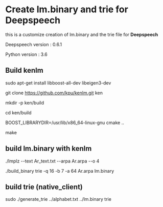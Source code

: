 # Create lm.binary and trie for Deepspeech

this is a customize creation of lm.binary and the trie file for  **Deepspeech**

Deepspeech version : 0.6.1

Python version :  3.6

## Build kenlm
sudo apt-get install libboost-all-dev libeigen3-dev

git clone https://github.com/kpu/kenlm.git ken

mkdir -p ken/build

cd ken/build

BOOST_LIBRARYDIR=/usr/lib/x86_64-linux-gnu cmake ..

make

## build lm.binary with kenlm 
./lmplz --text Ar_text.txt --arpa  Ar.arpa --o 4

./build_binary trie -q 16 -b 7 -a 64 Ar.arpa lm.binary


## build trie (native_client)
sudo ./generate_trie ../alphabet.txt ../lm.binary  trie
